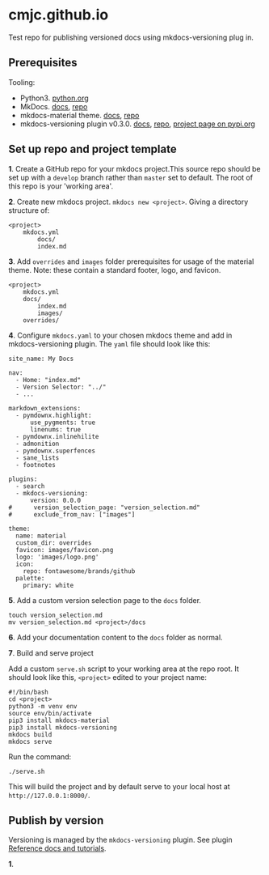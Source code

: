 # cmjc.github.io

Test repo for publishing versioned docs using mkdocs-versioning plug in.

## Prerequisites
Tooling:

- Python3. [python.org](https://www.python.org/downloads/release)
- MkDocs. [docs](https://www.mkdocs.org), [repo](https://github.com/mkdocs/mkdocs/)
- mkdocs-material theme. [docs](https://squidfunk.github.io/mkdocs-material/), [repo](https://github.com/squidfunk/mkdocs-material)
- mkdocs-versioning plugin v0.3.0.  [docs](https://zayd62.github.io/mkdocs-versioning/0.3.0/), [repo](https://github.com/zayd62/mkdocs-versioning/), [project page on pypi.org](https://pypi.org/project/mkdocs-versioning/)


## Set up repo and project template

**1**. Create a GitHub repo for your mkdocs project.This source repo should be set up with a `develop` branch rather than `master` set to default. The root of this repo is your 'working area'.

**2**. Create new mkdocs project. `mkdocs new <project>`. Giving a directory structure of:

```
<project>
	mkdocs.yml
		docs/
		index.md
```

**3**. Add `overrides` and `images` folder prerequisites for usage of the material theme. Note: these contain a standard footer, logo, and favicon. 

```
<project>
	mkdocs.yml
	docs/
		index.md
		images/
	overrides/

```

**4**. Configure `mkdocs.yaml` to your chosen mkdocs theme and add in mkdocs-versioning plugin. The `yaml` file should look like this:

```
site_name: My Docs

nav:
  - Home: "index.md"
  - Version Selector: "../"
  - ...

markdown_extensions:
  - pymdownx.highlight:
      use_pygments: true
      linenums: true
  - pymdownx.inlinehilite
  - admonition
  - pymdownx.superfences
  - sane_lists
  - footnotes

plugins:
  - search
  - mkdocs-versioning:
      version: 0.0.0
#      version_selection_page: "version_selection.md"
#      exclude_from_nav: ["images"]

theme:
  name: material
  custom_dir: overrides
  favicon: images/favicon.png
  logo: 'images/logo.png'
  icon:
    repo: fontawesome/brands/github
  palette:
    primary: white

```

**5**. Add a custom version selection page to the `docs` folder.

```
touch version_selection.md
mv version_selection.md <project>/docs

```
**6**. Add your documentation content to the `docs` folder as normal.

**7**. Build and serve project

Add a custom `serve.sh` script to your working area at the repo root.  It should look like this, `<project>` edited to your project name:

```
#!/bin/bash
cd <project>
python3 -m venv env
source env/bin/activate
pip3 install mkdocs-material
pip3 install mkdocs-versioning
mkdocs build
mkdocs serve

```

Run the command:

```
./serve.sh
```

This will build the project and by default serve to your local host at `http://127.0.0.1:8000/`.



## Publish by version

Versioning is managed by the `mkdocs-versioning` plugin. See plugin [Reference docs and tutorials](https://zayd62.github.io/mkdocs-versioning/0.3.0/).

**1**. 